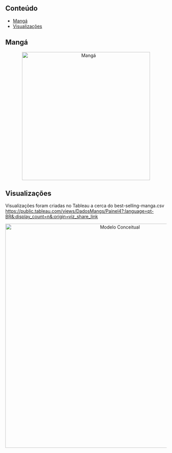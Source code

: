 
## Conteúdo
- [Mangá](#Mangá)
- [Visualizações](#Visualizações)




## Mangá


<p align="center"> 
<img width="400" align="center" alt="Mangá" src="https://img.freepik.com/vetores-gratis/ilustracao-em-quadrinhos-vintage-desenhada-a-mao_23-2149624605.jpg?w=826&t=st=1705404054~exp=1705404654~hmac=43b216642edb47704e3bcd0fc48264f8ea66cd69fb0bfe0daed1d5223f811de1">
</p> 



## Visualizações 
Visualizações foram criadas no Tableau a cerca do best-selling-manga.csv
https://public.tableau.com/views/DadosMangs/Painel4?:language=pt-BR&:display_count=n&:origin=viz_share_link


<p align="center"> 
<img width="700" align="center" alt="Modelo Conceitual" src="https://github.com/andrezarsoliveira/manga_best_selling/blob/andrezarsoliveira/on26-python-s11-pandas-numpy-I/Painel.png">
</p> 


